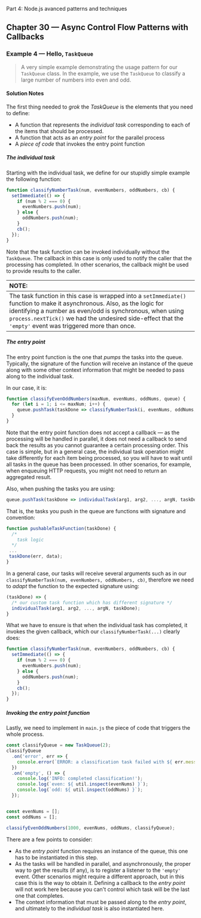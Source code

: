 Part 4: Node.js avanced patterns and techniques
## Chapter 30 &mdash; Async Control Flow Patterns with Callbacks
### Example 4 &mdash; Hello, `TaskQueue`
> A very simple example demonstrating the usage pattern for our `TaskQueue` class. In the example, we use the `TaskQueue` to classify a large number of numbers into even and odd.


#### Solution Notes
The first thing needed to *grok* the *TaskQueue* is the elements that you need to define:
+ A function that represents the *individual task* corresponding to each of the items that should be processed.
+ A function that acts as an *entry point* for the parallel process
+ A *piece of code* that invokes the entry point function

##### The individual task
Starting with the individual task, we define for our stupidly simple example the following function:

```javascript
function classifyNumberTask(num, evenNumbers, oddNumbers, cb) {
  setImmediate(() => {
    if (num % 2 === 0) {
      evenNumbers.push(num);
    } else {
      oddNumbers.push(num);
    }
    cb();
  });
}
```

Note that the task function can be invoked individually without the `TaskQueue`. The callback in this case is only used to notify the caller that the processing has completed. In other scenarios, the callback might be used to provide results to the caller.

| NOTE: |
| :---- |
| The task function in this case is wrapped into a `setImmediate()` function to make it asynchronous. Also, as the logic for identifying a number as even/odd is synchronous, when using `process.nextTick()` we had the undesired side-effect that the `'empty'` event was triggered more than once. |


##### The entry point
The entry point function is the one that *pumps* the tasks into the queue. Typically, the signature of the function will receive an instance of the queue along with some other context information that might be needed to pass along to the individual task.

In our case, it is:

```javascript
function classifyEvenOddNumbers(maxNum, evenNums, oddNums, queue) {
  for (let i = 1; i <= maxNum; i++) {
    queue.pushTask(taskDone => classifyNumberTask(i, evenNums, oddNums, taskDone));
  }
}
```

Note that the entry point function does not accept a callback &mdash; as the processing will be handled in parallel, it does not need a callback to send back the results as you cannot guarantee a certain processing order. This case is simple, but in a general case, the individual task operation might take differently for each item being processed, so you will have to wait until all tasks in the queue has been processed. In other scenarios, for example, when enqueuing HTTP requests, you might not need to return an aggregated result.

Also, when pushing the tasks you are using:

```javascript
queue.pushTask(taskDone => individualTask(arg1, arg2, ..., argN, taskDone));
```

That is, the tasks you push in the queue are functions with signature and convention:

```javascript
function pushableTaskFunction(taskDone) {
  /*
    task logic
  */
 ...
 taskDone(err, data);
}
```

In a general case, our tasks will receive several arguments such as in our `classifyNumberTask(num, evenNumbers, oddNumbers, cb)`, therefore we need to *adapt* the function to the expected signature  using:

```javascript
(taskDone) => {
  /* our custom task function which has different signature */
  individualTask(arg1, arg2, ..., argN, taskDone);
}
```

What we have to ensure is that when the individual task has completed, it invokes the given callback, which our `classifyNumberTask(...)` clearly does:

```javascript
function classifyNumberTask(num, evenNumbers, oddNumbers, cb) {
  setImmediate(() => {
    if (num % 2 === 0) {
      evenNumbers.push(num);
    } else {
      oddNumbers.push(num);
    }
    cb();
  });
}
```

##### Invoking the *entry point* function
Lastly, we need to implement in `main.js` the piece of code that triggers the whole process.

```javascript
const classifyQueue = new TaskQueue(2);
classifyQueue
  .on('error', err => {
    console.error(`ERROR: a classification task failed with ${ err.message }`);
  })
  .on('empty', () => {
    console.log('INFO: completed classification!');
    console.log(`even: ${ util.inspect(evenNums) }`);
    console.log(`odd: ${ util.inspect(oddNums) }`);
  });


const evenNums = [];
const oddNums = [];

classifyEvenOddNumbers(1000, evenNums, oddNums, classifyQueue);
```

There are a few points to consider:
+ As the *entry point* function requires an instance of the queue, this one has to be instantiated in this step.
+ As the tasks will be handled in parallel, and asynchronously, the proper way to get the results (if any), is to register a listener to the `'empty'` event. Other scenarios might require a different approach, but in this case this is the way to obtain it. Defining a callback to the *entry point* will not work here because you can't control which task will be the last one that completes.
+ The context information that must be passed along to the *entry point*, and ultimately to the *individual task* is also instantiated here.
